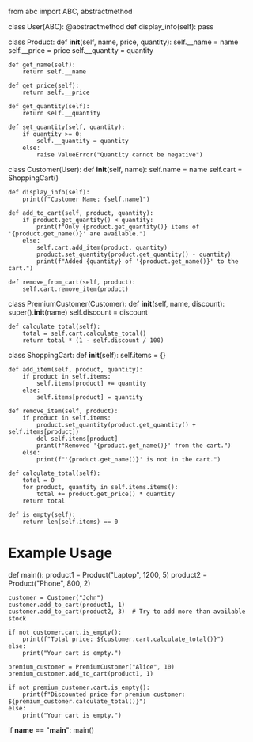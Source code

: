 from abc import ABC, abstractmethod

class User(ABC):
    @abstractmethod
    def display_info(self):
        pass

class Product:
    def __init__(self, name, price, quantity):
        self.__name = name
        self.__price = price
        self.__quantity = quantity

    def get_name(self):
        return self.__name

    def get_price(self):
        return self.__price

    def get_quantity(self):
        return self.__quantity

    def set_quantity(self, quantity):
        if quantity >= 0:
            self.__quantity = quantity
        else:
            raise ValueError("Quantity cannot be negative")

class Customer(User):
    def __init__(self, name):
        self.name = name
        self.cart = ShoppingCart()

    def display_info(self):
        print(f"Customer Name: {self.name}")

    def add_to_cart(self, product, quantity):
        if product.get_quantity() < quantity:
            print(f"Only {product.get_quantity()} items of '{product.get_name()}' are available.")
        else:
            self.cart.add_item(product, quantity)
            product.set_quantity(product.get_quantity() - quantity)
            print(f"Added {quantity} of '{product.get_name()}' to the cart.")

    def remove_from_cart(self, product):
        self.cart.remove_item(product)

class PremiumCustomer(Customer):
    def __init__(self, name, discount):
        super().__init__(name)
        self.discount = discount

    def calculate_total(self):
        total = self.cart.calculate_total()
        return total * (1 - self.discount / 100)

class ShoppingCart:
    def __init__(self):
        self.items = {}

    def add_item(self, product, quantity):
        if product in self.items:
            self.items[product] += quantity
        else:
            self.items[product] = quantity

    def remove_item(self, product):
        if product in self.items:
            product.set_quantity(product.get_quantity() + self.items[product])
            del self.items[product]
            print(f"Removed '{product.get_name()}' from the cart.")
        else:
            print(f"'{product.get_name()}' is not in the cart.")

    def calculate_total(self):
        total = 0
        for product, quantity in self.items.items():
            total += product.get_price() * quantity
        return total

    def is_empty(self):
        return len(self.items) == 0

# Example Usage
def main():
    product1 = Product("Laptop", 1200, 5)
    product2 = Product("Phone", 800, 2)

    customer = Customer("John")
    customer.add_to_cart(product1, 1)
    customer.add_to_cart(product2, 3)  # Try to add more than available stock

    if not customer.cart.is_empty():
        print(f"Total price: ${customer.cart.calculate_total()}")
    else:
        print("Your cart is empty.")

    premium_customer = PremiumCustomer("Alice", 10)
    premium_customer.add_to_cart(product1, 1)

    if not premium_customer.cart.is_empty():
        print(f"Discounted price for premium customer: ${premium_customer.calculate_total()}")
    else:
        print("Your cart is empty.")

if __name__ == "__main__":
    main()

